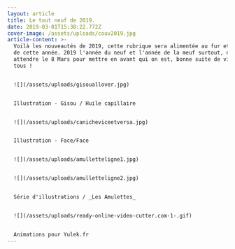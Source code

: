 ```yaml
---
layout: article
title: Le tout neuf de 2019.
date: 2019-03-01T15:38:22.772Z
cover-image: /assets/uploads/couv2019.jpg
article-content: >-
  Voilà les nouveautés de 2019, cette rubrique sera alimentée au fur et à mesure
  de cette année. 2019 l'année du neuf et l'année de la meuf surtout, ne pas
  attendre le 8 Mars pour mettre en avant qui on est, bonne suite de visite à
  tous !


  ![](/assets/uploads/gisouallover.jpg)


  Illustration - Gisou / Huile capillaire


  ![](/assets/uploads/canicheviceetversa.jpg)


  Illustration - Face/Face


  ![](/assets/uploads/amulletteligne1.jpg)


  ![](/assets/uploads/amulletteligne2.jpg)


  Série d'illustrations / _Les Amulettes_ 


  ![](/assets/uploads/ready-online-video-cutter.com-1-.gif)


  Animations pour Yulek.fr
---
```


